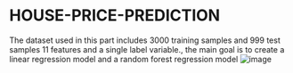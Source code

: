 # HOUSE-PRICE-PREDICTION
The dataset used in this part includes 3000 training samples and 999 test samples 11 features and a single label variable., the main goal is to create a linear regression model and a random forest regression model
![image](https://tse1.mm.bing.net/th?id=OIP.Mkwzx5ZaffXDqpf4mRpiewHaGl&pid=Api&rs=1&c=1&qlt=95&w=124&h=110)
